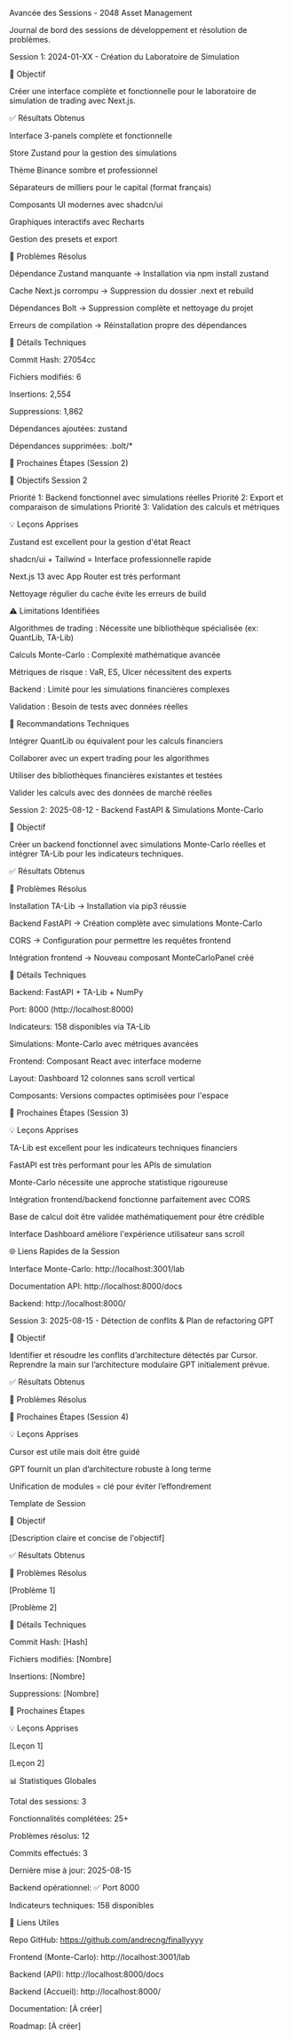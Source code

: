 Avancée des Sessions - 2048 Asset Management

Journal de bord des sessions de développement et résolution de problèmes.

Session 1: 2024-01-XX - Création du Laboratoire de Simulation

🎯 Objectif

Créer une interface complète et fonctionnelle pour le laboratoire de simulation de trading avec Next.js.

✅ Résultats Obtenus

Interface 3-panels complète et fonctionnelle

Store Zustand pour la gestion des simulations

Thème Binance sombre et professionnel

Séparateurs de milliers pour le capital (format français)

Composants UI modernes avec shadcn/ui

Graphiques interactifs avec Recharts

Gestion des presets et export

🔧 Problèmes Résolus

Dépendance Zustand manquante → Installation via npm install zustand

Cache Next.js corrompu → Suppression du dossier .next et rebuild

Dépendances Bolt → Suppression complète et nettoyage du projet

Erreurs de compilation → Réinstallation propre des dépendances

📝 Détails Techniques

Commit Hash: 27054cc

Fichiers modifiés: 6

Insertions: 2,554

Suppressions: 1,862

Dépendances ajoutées: zustand

Dépendances supprimées: .bolt/*

🚀 Prochaines Étapes (Session 2)



🎯 Objectifs Session 2

Priorité 1: Backend fonctionnel avec simulations réelles
Priorité 2: Export et comparaison de simulations
Priorité 3: Validation des calculs et métriques

💡 Leçons Apprises

Zustand est excellent pour la gestion d'état React

shadcn/ui + Tailwind = Interface professionnelle rapide

Next.js 13 avec App Router est très performant

Nettoyage régulier du cache évite les erreurs de build

⚠️ Limitations Identifiées

Algorithmes de trading : Nécessite une bibliothèque spécialisée (ex: QuantLib, TA-Lib)

Calculs Monte-Carlo : Complexité mathématique avancée

Métriques de risque : VaR, ES, Ulcer nécessitent des experts

Backend : Limité pour les simulations financières complexes

Validation : Besoin de tests avec données réelles

🔧 Recommandations Techniques

Intégrer QuantLib ou équivalent pour les calculs financiers

Collaborer avec un expert trading pour les algorithmes

Utiliser des bibliothèques financières existantes et testées

Valider les calculs avec des données de marché réelles

Session 2: 2025-08-12 - Backend FastAPI & Simulations Monte-Carlo

🎯 Objectif

Créer un backend fonctionnel avec simulations Monte-Carlo réelles et intégrer TA-Lib pour les indicateurs techniques.

✅ Résultats Obtenus



🔧 Problèmes Résolus

Installation TA-Lib → Installation via pip3 réussie

Backend FastAPI → Création complète avec simulations Monte-Carlo

CORS → Configuration pour permettre les requêtes frontend

Intégration frontend → Nouveau composant MonteCarloPanel créé

📝 Détails Techniques

Backend: FastAPI + TA-Lib + NumPy

Port: 8000 (http://localhost:8000)

Indicateurs: 158 disponibles via TA-Lib

Simulations: Monte-Carlo avec métriques avancées

Frontend: Composant React avec interface moderne

Layout: Dashboard 12 colonnes sans scroll vertical

Composants: Versions compactes optimisées pour l'espace

🚀 Prochaines Étapes (Session 3)



💡 Leçons Apprises

TA-Lib est excellent pour les indicateurs techniques financiers

FastAPI est très performant pour les APIs de simulation

Monte-Carlo nécessite une approche statistique rigoureuse

Intégration frontend/backend fonctionne parfaitement avec CORS

Base de calcul doit être validée mathématiquement pour être crédible

Interface Dashboard améliore l'expérience utilisateur sans scroll

🌐 Liens Rapides de la Session

Interface Monte-Carlo: http://localhost:3001/lab

Documentation API: http://localhost:8000/docs

Backend: http://localhost:8000/

Session 3: 2025-08-15 - Détection de conflits & Plan de refactoring GPT

🎯 Objectif

Identifier et résoudre les conflits d’architecture détectés par Cursor. Reprendre la main sur l’architecture modulaire GPT initialement prévue.

✅ Résultats Obtenus



🔧 Problèmes Résolus



🚀 Prochaines Étapes (Session 4)



💡 Leçons Apprises

Cursor est utile mais doit être guidé

GPT fournit un plan d’architecture robuste à long terme

Unification de modules = clé pour éviter l’effondrement

Template de Session

🎯 Objectif

[Description claire et concise de l'objectif]

✅ Résultats Obtenus



🔧 Problèmes Résolus

[Problème 1]

[Problème 2]

📝 Détails Techniques

Commit Hash: [Hash]

Fichiers modifiés: [Nombre]

Insertions: [Nombre]

Suppressions: [Nombre]

🚀 Prochaines Étapes



💡 Leçons Apprises

[Leçon 1]

[Leçon 2]

📊 Statistiques Globales

Total des sessions: 3

Fonctionnalités complétées: 25+

Problèmes résolus: 12

Commits effectués: 3

Dernière mise à jour: 2025-08-15

Backend opérationnel: ✅ Port 8000

Indicateurs techniques: 158 disponibles

🔗 Liens Utiles

Repo GitHub: https://github.com/andrecng/finallyyyy

Frontend (Monte-Carlo): http://localhost:3001/lab

Backend (API): http://localhost:8000/docs

Backend (Accueil): http://localhost:8000/

Documentation: [À créer]

Roadmap: [À créer]

